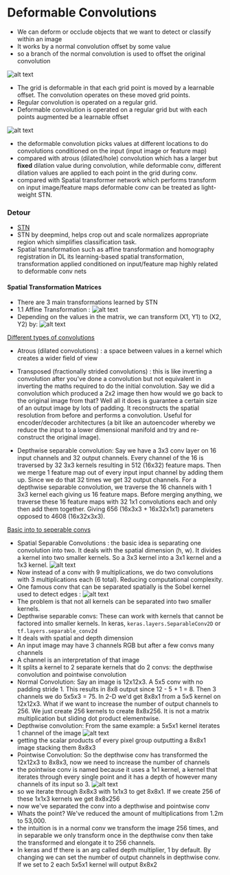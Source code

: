 # Deformable Convolutions
- We can deform or occlude objects that we want to detect or classify within an image
- It works by a normal convolution offset by some value
- so a branch of the normal convolution is used to offset the original convolution

![alt text](https://miro.medium.com/max/1373/1*Mi6LqBIa8a4Ewo9DywHuzw.png)
- The grid is deformable in that each grid point is moved by a learnable offset. The convolution operates on these moved grid points. 
- Regular convolution is operated on a regular grid. 
- Deformable convolution is operated on a regular grid but with each points augmented be a learnable offset 

![alt text](https://cdn-images-1.medium.com/max/2600/1*06YpE_aFVQivZ5ACgv1qHA.png)
- the deformable convolution picks values at different locations to do convolutions conditioned on the input (input image or feature map)
- compared with atrous (dilated/hole) convolution which has a larger but **fixed** dilation value during convolution, while deformable conv, different dilation values are applied to each point in the grid during conv. 
- compared with Spatial transformer network which performs transform on input image/feature maps deformable conv can be treated as light-weight STN.

### Detour
- [STN](https://towardsdatascience.com/review-stn-spatial-transformer-network-image-classification-d3cbd98a70aa)
- STN by deepmind, helps crop out and scale normalizes appropriate region which simplifies classification task. 
- Spatial transformation such as affine transformation and homography registration in DL its learning-based spatial transformation, transformation applied conditioned on input/feature map highly related to deformable conv nets
#### Spatial Transformation Matrices
- There are 3 main transformations learned by STN 
- 1.1 Affine Transformation : 
![alt text](https://cdn-images-1.medium.com/max/1200/0*HSmVuVGX7XLv-nol.png)
- Depending on the values in the matrix, we can transform (X1, Y1) to (X2, Y2) by:
![alt text](https://cdn-images-1.medium.com/max/1200/0*eUmX_xK2ixt4Lq4_.png)



[Different types of convolutions](https://towardsdatascience.com/types-of-convolutions-in-deep-learning-717013397f4d)
- Atrous (dilated convolutions) : a space between values in a kernel which creates a wider field of view

- Transposed (fractionally strided convolutions) : this is like inverting a convolution after you've done a convolution but not
equivalent in inverting the maths required to do the initial convolution. Say we did
a convolution which produced a 2x2 image then how would we go back to the original image from that? Well all it does is guarantee a certain
size of an output image by lots of padding. It reconstructs the spatial resolution from before and performs a convolution. Useful for
encoder/decoder architectures (a bit like an autoencoder whereby we reduce the input to a lower dimensional manifold and try and
re-construct the original image).


- Depthwise separable convolution: Say we have a 3x3 conv layer on 16 input channels and 32 output channels. Every channel
of the 16 is traversed by 32 3x3 kernels resulting in 512 (16x32) feature maps. Then we merge 1 feature map out of every
input input channel by adding them up. Since we do that 32 times we get 32 output channels. For a depthwise separable
convolution, we traverse the 16 channels with 1 3x3 kernel each giving us 16 feature maps. Before merging anything, we
traverse these 16 feature maps with 32 1x1 convolutions each and only then add them together. Giving 656 (16x3x3 +
16x32x1x1) parameters opposed to 4608 (16x32x3x3). 

[Basic into to seperable convs](https://towardsdatascience.com/a-basic-introduction-to-separable-convolutions-b99ec3102728)
- Spatial Separable Convolutions :
the basic idea is separating one convolution into two. It deals with the spatial dimension (h, w). It divides a kernel
into two smaller kernels. So a 3x3 kernel into a 3x1 kernel and a 1x3 kernel. 
![alt text](https://miro.medium.com/max/1050/1*o3mKhG3nHS-1dWa_plCeFw.png)
- Now instead of a conv with 9 multiplications, we do two convolutions with 3 multiplications each (6 total). Reducing
computational complexity.
- One famous conv that can be separated spatially is the Sobel kernel used to detect edges : 
![alt text](https://miro.medium.com/max/1050/1*r4MjVvb2rehlIzpTKZdhcA.png)
- The problem is that not all kernels can be separated into two smaller kernels. 
- Depthwise separable convs: These can work with kernels that cannot be factored into smaller kernels. In keras, 
`keras.layers.SeparableConv2D` or `tf.layers.separable_conv2d`
- It deals with spatial and depth dimension
- An input image may have 3 channels RGB but after a few convs many channels
- A channel is an interpretation of that image
- It splits a kernel to 2 separate kernels that do 2 convs: the depthwise convolution and pointwise convolution
- Normal Convolution: Say an image is 12x12x3. A 5x5 conv with no padding stride 1. This results in 8x8 output since
12 - 5 + 1 = 8. Then 3 channels we do 5x5x3 = 75. In 2-D we'd get 8x8x1 from a 5x5 kernel on 12x12x3. 
What if we want to increase the number of output channels to 256. We just create 256 kernels to create 8x8x256.
It is not a matrix multiplication but sliding dot product elementwise.
- Depthwise convolution: From the same example: a 5x5x1 kernel iterates 1 channel of the image
![alt text](https://miro.medium.com/max/1050/1*yG6z6ESzsRW-9q5F_neOsg.png)
- getting the scalar products of every pixel group outputting a 8x8x1 image stacking them 8x8x3
- Pointwise Convolution: So the depthwise conv has transformed the 12x12x3 to 8x8x3, now we need to increase the number
of channels 
- the pointwise conv is named because it uses a 1x1 kernel, a kernel that iterates through every single point and
it has a depth of however many channels of its input so 3. 
![alt text](https://miro.medium.com/max/1050/1*37sVdBZZ9VK50pcAklh8AQ.png)
- so we iterate through 8x8x3 with 1x1x3 to get 8x8x1. If we create 256 of these 1x1x3 kernels we get 8x8x256
- now we've separated the conv into a depthwise and pointwise conv
- Whats the point? We've reduced the amount of multiplications from 1.2m to 53,000.
- the intuition is in a normal conv we transform the image 256 times, and in separable we only transform once in
the depthwise conv then take the transformed and elongate it to 256 channels.
- In keras and tf there is an arg called depth multiplier, 1 by default. By changing we can set the number of output
channels in depthwise conv. If we set to 2 each 5x5x1 kernel will output 8x8x2

